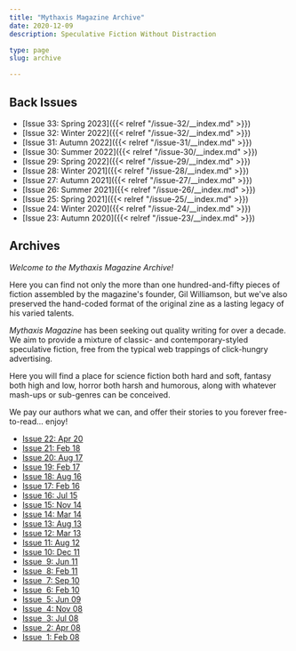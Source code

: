 ```yaml
---
title: "Mythaxis Magazine Archive"
date: 2020-12-09
description: Speculative Fiction Without Distraction

type: page
slug: archive

---
```


## Back Issues

- [Issue&nbsp;33: Spring 2023]({{< relref "/issue-32/__index.md" >}})
- [Issue&nbsp;32: Winter 2022]({{< relref "/issue-32/__index.md" >}})
- [Issue&nbsp;31: Autumn 2022]({{< relref "/issue-31/__index.md" >}})
- [Issue&nbsp;30: Summer 2022]({{< relref "/issue-30/__index.md" >}})
- [Issue&nbsp;29: Spring 2022]({{< relref "/issue-29/__index.md" >}})
- [Issue&nbsp;28: Winter 2021]({{< relref "/issue-28/__index.md" >}})
- [Issue&nbsp;27: Autumn 2021]({{< relref "/issue-27/__index.md" >}})
- [Issue&nbsp;26: Summer 2021]({{< relref "/issue-26/__index.md" >}})
- [Issue&nbsp;25: Spring 2021]({{< relref "/issue-25/__index.md" >}})
- [Issue&nbsp;24: Winter 2020]({{< relref "/issue-24/__index.md" >}})
- [Issue&nbsp;23: Autumn 2020]({{< relref "/issue-23/__index.md" >}})



## Archives

*Welcome to the Mythaxis Magazine Archive!*

Here you can find not only the more than one hundred-and-fifty pieces of fiction assembled by the magazine's founder, Gil Williamson, but we've also preserved the hand-coded format of the original zine as a lasting legacy of his varied talents.

*Mythaxis Magazine* has been seeking out quality writing for over a decade. We aim to provide a mixture of classic- and contemporary-styled speculative fiction, free from the typical web trappings of click-hungry advertising.

Here you will find a place for science fiction both hard and soft, fantasy both high and low, horror both harsh and humorous, along with whatever mash-ups or sub-genres can be conceived.

We pay our authors what we can, and offer their stories to you forever free-to-read... enjoy!

- [Issue&nbsp;22: Apr 20](issue-22/index.html)
- [Issue&nbsp;21: Feb 18](indexissuev21.htm)
- [Issue&nbsp;20: Aug 17](indexissuev20.htm)
- [Issue&nbsp;19: Feb 17](indexissuev19.htm)
- [Issue&nbsp;18: Aug 16](indexissuev18.htm)
- [Issue&nbsp;17: Feb 16](indexissuev17.htm)
- [Issue&nbsp;16: Jul 15](indexissuev16.htm)
- [Issue&nbsp;15: Nov 14](indexissuev15.htm)
- [Issue&nbsp;14: Mar 14](indexissuev14.htm)
- [Issue&nbsp;13: Aug 13](indexissuev13.htm)
- [Issue&nbsp;12: Mar 13](indexissuev12.htm)
- [Issue&nbsp;11: Aug 12](indexissuev11.htm)
- [Issue&nbsp;10: Dec 11](indexissuev10.htm)
- [Issue&nbsp; 9: Jun 11](indexissue9.htm)
- [Issue&nbsp; 8: Feb 11](indexissue8.htm)
- [Issue&nbsp; 7: Sep 10](indexissue7.htm)
- [Issue&nbsp; 6: Feb 10](indexissue6.htm)
- [Issue&nbsp; 5: Jun 09](indexissue5.htm)
- [Issue&nbsp; 4: Nov 08](indexissue4.htm)
- [Issue&nbsp; 3: Jul 08](indexissue3.htm)
- [Issue&nbsp; 2: Apr 08](indexissue2.htm)
- [Issue&nbsp; 1: Feb 08](indexissue1.htm)
